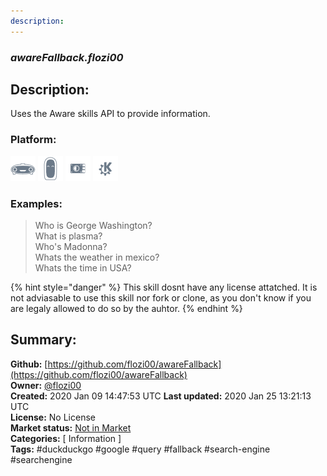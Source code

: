 ```yaml
---
description: 
---
```


### _awareFallback.flozi00_  
## Description:  
Uses the Aware skills API to provide information.  
  
  
### Platform:  
 ![Mark I](../.gitbook/assets/mark-1-icon.png)  ![Mark II](../.gitbook/assets/mark-2-icon.png)  ![Picroft](../.gitbook/assets/picroft-icon.png)  ![plasmoid](../.gitbook/assets/kde.png)   
### Examples:  
> Who is George Washington?  
> What is plasma?  
> Who's Madonna?  
> Whats the weather in mexico?  
> Whats the time in USA?  
  
{% hint style="danger" %}
This skill dosnt have any license attatched. It is not adviasable to use this skill nor fork or clone, as you don't know if you are legaly allowed to do so by the auhtor.
{% endhint %}
  
## Summary:  
**Github:** [https://github.com/flozi00/awareFallback](https://github.com/flozi00/awareFallback)  
**Owner:** [@flozi00](https://github.com/flozi00)  
**Created:** 2020 Jan 09 14:47:53 UTC  **Last updated:** 2020 Jan 25 13:21:13 UTC  
**License:** No License  
**Market status:** [Not in Market](https://market.mycroft.ai/skill/)  
**Categories:** [ Information ]   
**Tags:** \#duckduckgo \#google \#query \#fallback \#search-engine \#searchengine   
